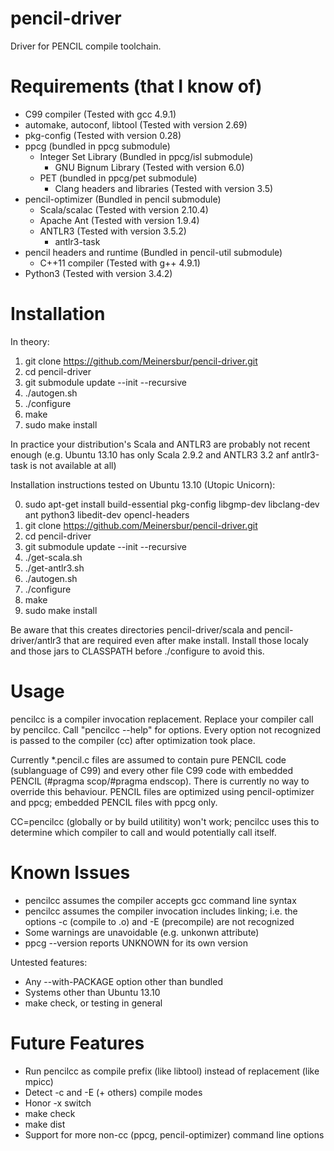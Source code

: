 pencil-driver
=============

Driver for PENCIL compile toolchain.



Requirements (that I know of)
============

- C99 compiler (Tested with gcc 4.9.1)
- automake, autoconf, libtool (Tested with version 2.69)
- pkg-config (Tested with version 0.28)
- ppcg (bundled in ppcg submodule)
  - Integer Set Library (Bundled in ppcg/isl submodule)
    - GNU Bignum Library (Tested with version 6.0)
  - PET (bundled in ppcg/pet submodule)
    - Clang headers and libraries (Tested with version 3.5)
- pencil-optimizer (Bundled in pencil submodule)
  - Scala/scalac (Tested with version 2.10.4)
  - Apache Ant (Tested with version 1.9.4)
  - ANTLR3 (Tested with version 3.5.2)
    - antlr3-task
- pencil headers and runtime (Bundled in pencil-util submodule)
  - C++11 compiler (Tested with g++ 4.9.1)
- Python3 (Tested with version 3.4.2)



Installation
============

In theory:

1) git clone https://github.com/Meinersbur/pencil-driver.git
2) cd pencil-driver
3) git submodule update --init --recursive
4) ./autogen.sh
5) ./configure
6) make
7) sudo make install


In practice your distribution's Scala and ANTLR3 are probably not recent enough (e.g. Ubuntu 13.10 has only Scala 2.9.2 and ANTLR3 3.2 anf antlr3-task is not available at all)

Installation instructions tested on Ubuntu 13.10 (Utopic Unicorn):

0) sudo apt-get install build-essential pkg-config libgmp-dev libclang-dev ant python3 libedit-dev opencl-headers
1) git clone https://github.com/Meinersbur/pencil-driver.git
2) cd pencil-driver
3) git submodule update --init --recursive
4) ./get-scala.sh
5) ./get-antlr3.sh
6) ./autogen.sh
7) ./configure
8) make
9) sudo make install

Be aware that this creates directories pencil-driver/scala and pencil-driver/antlr3 that are required even after make install.  Install those localy and those jars to CLASSPATH before ./configure to avoid this. 



Usage
=====

pencilcc is a compiler invocation replacement.  Replace your compiler call by pencilcc.  Call "pencilcc --help" for options.  Every option not recognized is passed to the compiler (cc) after optimization took place.

Currently *.pencil.c files are assumed to contain pure PENCIL code (sublanguage of C99) and every other file C99 code with embedded PENCIL (#pragma scop/#pragma endscop).  There is currently no way to override this behaviour.  PENCIL files are optimized using pencil-optimizer and ppcg; embedded PENCIL files with ppcg only.

CC=pencilcc (globally or by build utilitity) won't work; pencilcc uses this to determine which compiler to call and would potentially call itself.



Known Issues
============

- pencilcc assumes the compiler accepts gcc command line syntax
- pencilcc assumes the compiler invocation includes linking; i.e. the options -c (compile to .o) and -E (precompile) are not recognized 
- Some warnings are unavoidable (e.g. unkonwn attribute)
- ppcg --version reports UNKNOWN for its own version

Untested features:
- Any --with-PACKAGE option other than bundled
- Systems other than Ubuntu 13.10
- make check, or testing in general



Future Features
===============

- Run pencilcc as compile prefix (like libtool) instead of replacement (like mpicc)
- Detect -c and -E (+ others) compile modes
- Honor -x switch
- make check
- make dist
- Support for more non-cc (ppcg, pencil-optimizer) command line options
